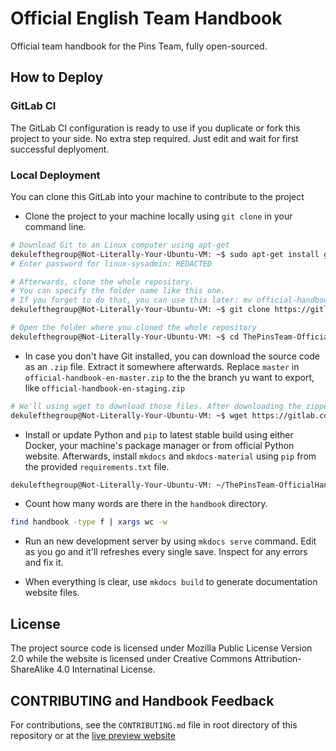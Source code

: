 # Official English Team Handbook

Official team handbook for the Pins Team, fully open-sourced.

## How to Deploy

### GitLab CI
The GitLab CI configuration is ready to use if you duplicate or fork this project to your side. No extra step required. Just edit and wait for first successful deplyoment.

### Local Deployment
You can clone this GitLab into your machine to contribute to the project

* Clone the project to your machine locally using `git clone` in your command line.

```bash
# Download Git to an Linux computer using apt-get
dekulefthegroup@Not-Literally-Your-Ubuntu-VM: ~$ sudo apt-get install git
# Enter password for linux-sysadmin: REDACTED

# Afterwards, clone the whole repository.
# You can specify the folder name like this one.
# If you forget to do that, you can use this later: mv official-handbook-en ThePinsTeam-OfficialHandbook-en
dekulefthegroup@Not-Literally-Your-Ubuntu-VM: ~$ git clone https://gitlab.com/MadeByThePinsTeam-DevLabs/official-handbook-en.git ThePinsTeam-OfficialHandbook-en

# Open the folder where you cloned the whole repository
dekulefthegroup@Not-Literally-Your-Ubuntu-VM: ~$ cd ThePinsTeam-OfficialHandbook-en
```

* In case you don't have Git installed, you can download the source code as an `.zip` file. Extract it somewhere afterwards. Replace `master` in `official-handbook-en-master.zip` to the the branch yu want to export, like `official-handbook-en-staging.zip`

```bash
# We'll using wget to download those files. After downloading the zipped files, we'll unzip it.
dekulefthegroup@Not-Literally-Your-Ubuntu-VM: ~$ wget https://gitlab.com/MadeByThePinsTeam-DevLabs/official-handbook/-/archive/staging/official-handbook-staging.zip | unzip -l "official-handbook-staging.zip"
```

* Install or update Python and `pip` to latest stable build using either Docker, your machine's package manager or from official Python website. Afterwards, install `mkdocs` and `mkdocs-material` using `pip` from the provided `requirements.txt` file.

```bash
dekulefthegroup@Not-Literally-Your-Ubuntu-VM: ~/ThePinsTeam-OfficialHandbook-en$ pip install -r requirements.txt
```

* Count how many words are there in the `handbook` directory.

```bash
find handbook -type f | xargs wc -w
```

* Run an new development server by using `mkdocs serve` command. Edit as you go and it'll refreshes every single save. Inspect for any errors and fix it.

* When everything is clear, use `mkdocs build` to generate documentation website files.

## License
The project source code is licensed under Mozilla Public License Version 2.0 while the website is licensed under Creative Commons Attribution-ShareAlike 4.0 Internatinal License.

## CONTRIBUTING and Handbook Feedback
For contributions, see the `CONTRIBUTING.md` file in root directory of this repository or at the [live preview website]

[live preview website]: https://en.handbooksbythepins.cf/about/CONTRIBUTING
